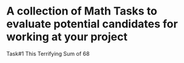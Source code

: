 # A collection of Math Tasks to evaluate potential candidates for working at your project
Task#1 This Terrifying Sum of 68 
